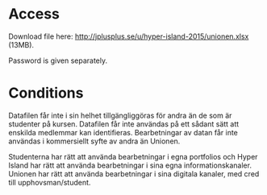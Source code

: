 # Access

Download file here: http://jplusplus.se/u/hyper-island-2015/unionen.xlsx (13MB).

Password is given separately.

# Conditions

Datafilen får inte i sin helhet tillgängliggöras för andra än de som är studenter på kursen.
Datafilen får inte användas på ett sådant sätt att enskilda medlemmar kan identifieras.
Bearbetningar av datan får inte användas i kommersiellt syfte av andra än Unionen.
 
Studenterna har rätt att använda bearbetningar i egna portfolios och Hyper Island har rätt att använda bearbetningar i sina egna informationskanaler.
Unionen har rätt att använda bearbetningar i sina digitala kanaler, med cred till upphovsman/student.
